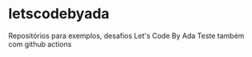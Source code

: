 # letscodebyada
Repositórios para exemplos, desafios Let's Code By Ada
Teste também com github actions
